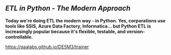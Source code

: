 ## *ETL in Python - The Modern Approach*

**Today we're doing ETL the modern way - in Python. Yes, corporations use tools like SSIS, Azure Data Factory, Informatica... but Python ETL is increasingly popular because it's flexible, testable, and version-controllable.**

https://qaalabs.github.io/DE5M3/trainer
